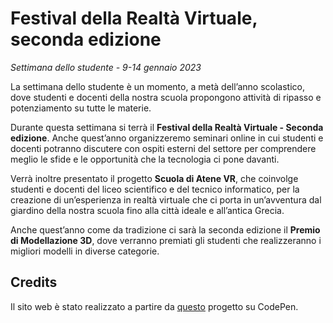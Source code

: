 # Festival della Realtà Virtuale, seconda edizione

_Settimana dello studente - 9-14 gennaio 2023_

La settimana dello studente è un momento, a metà dell’anno scolastico, dove studenti e docenti della nostra scuola propongono attività di ripasso e potenziamento su tutte le materie.

Durante questa settimana si terrà il **Festival della Realtà Virtuale - Seconda edizione**. Anche quest’anno organizzeremo seminari online in cui studenti e docenti potranno discutere con ospiti esterni del settore per comprendere meglio le sfide e le opportunità che la tecnologia ci pone davanti.

Verrà inoltre presentato il progetto **Scuola di Atene VR**, che coinvolge studenti e docenti del liceo scientifico e del tecnico informatico, per la creazione di un’esperienza in realtà virtuale che ci porta in un’avventura dal giardino della nostra scuola fino alla città ideale e all’antica Grecia.

Anche quest’anno come da tradizione ci sarà la seconda edizione il **Premio di Modellazione 3D**, dove verranno premiati gli studenti che realizzeranno i migliori modelli in diverse categorie.

## Credits

Il sito web è stato realizzato a partire da [questo](https://codepen.io/wisnust10/pen/BKjNNR) progetto su CodePen.
